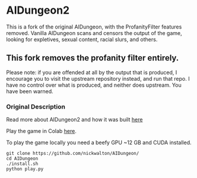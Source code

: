 # AIDungeon2

This is a fork of the original AIDungeon, with the ProfanityFilter features removed. Vanilla AIDungeon scans and censors the output of the game, looking for expletives, sexual content, racial slurs, and others.

## This fork removes the profanity filter entirely.

Please note: if you are offended at all by the output that is produced, I encourage you to visit the upstream repository instead, and run that repo. I have no control over what is produced, and neither does upstream. You have been warned.


### Original Description

Read more about AIDungeon2 and how it was built [here](https://pcc.cs.byu.edu/2019/11/21/ai-dungeon-2-creating-infinitely-generated-text-adventures-with-deep-learning-language-models/)

Play the game in Colab [here](http://www.aidungeon.io).

To play the game locally you need a beefy GPU ~12 GB and CUDA installed.
```
git clone https://github.com/nickwalton/AIDungeon/
cd AIDungeon
./install.sh
python play.py
```
